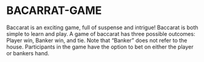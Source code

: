 # BACARRAT-GAME
Baccarat is an exciting game, full of suspense and intrigue! Baccarat is both simple to learn and play. A game of baccarat has three possible outcomes: Player win, Banker win, and tie. Note that “Banker” does not refer to the house. Participants in the game have the option to bet on either the player or bankers hand.
